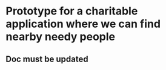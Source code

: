 # Prototype for a charitable application where we can find nearby needy people

## Doc must be updated
